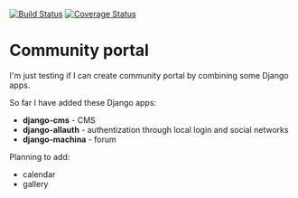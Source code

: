 [![Build Status](https://travis-ci.org/flaiming/community-portal.svg?branch=master)](https://travis-ci.org/flaiming/community-portal)
[![Coverage Status](https://coveralls.io/repos/github/flaiming/community-portal/badge.svg?branch=master)](https://coveralls.io/github/flaiming/community-portal?branch=master)

# Community portal

I'm just testing if I can create community portal by combining some Django apps.

So far I have added these Django apps:

* __django-cms__ - CMS
* __django-allauth__ - authentization through local login and social networks
* __django-machina__ - forum

Planning to add:

* calendar
* gallery
